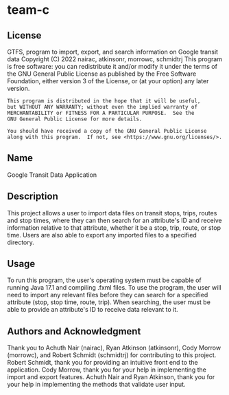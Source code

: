 # team-c

## License
GTFS, program to import, export, and search information on Google transit data
Copyright (C) 2022  nairac, atkinsonr, morrowc, schmidtrj
This program is free software: you can redistribute it and/or modify
it under the terms of the GNU General Public License as published by
the Free Software Foundation, either version 3 of the License, or
(at your option) any later version.

    This program is distributed in the hope that it will be useful,
    but WITHOUT ANY WARRANTY; without even the implied warranty of
    MERCHANTABILITY or FITNESS FOR A PARTICULAR PURPOSE.  See the
    GNU General Public License for more details.

    You should have received a copy of the GNU General Public License
    along with this program.  If not, see <https://www.gnu.org/licenses/>.

## Name
Google Transit Data Application

## Description
This project allows a user to import data files on transit stops, trips, routes and stop times, where they can then
search for an attribute's ID and receive information relative to that attribute, whether it be a stop, trip, route, or stop time.
Users are also able to export any imported files to a specified directory.

## Usage
To run this program, the user's operating system must be capable of running Java 17.1 and compiling .fxml files.
To use the program, the user will need to import any relevant files before they can search for a specified attribute (stop, stop time, route, trip).
When searching, the user must be able to provide an attribute's ID to receive data relevant to it.

## Authors and Acknowledgment
Thank you to Achuth Nair (nairac), Ryan Atkinson (atkinsonr), Cody Morrow (morrowc), and Robert Schmidt (schmidtrj) for contributing to this project.
Robert Schmidt, thank you for providing an intuitive front end to the application.
Cody Morrow, thank you for your help in implementing the import and export features.
Achuth Nair and Ryan Atkinson, thank you for your help in implementing the methods that validate user input.
